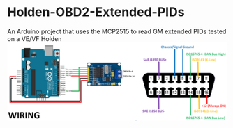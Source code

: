 # Holden-OBD2-Extended-PIDs
An Arduino project that uses the MCP2515 to read GM extended PIDs tested on a VE/VF Holden 
![alt text](https://github.com/alm4096/Holden-OBD2-Extended-PIDs/blob/main/Wiring.png?raw=true)
